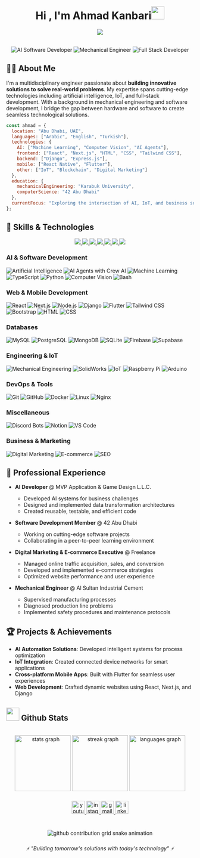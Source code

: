 <h1 align="center"><b>Hi , I'm Ahmad Kanbari</b><img src="https://media.giphy.com/media/hvRJCLFzcasrR4ia7z/giphy.gif" width="35"></h1>

<p align="center">
  <a href="https://github.com/DenverCoder1/readme-typing-svg">
    <img src="https://readme-typing-svg.herokuapp.com?font=Times+New+Roman&color=%2300FFFF&size=25&center=true&vCenter=true&width=600&height=100&lines=Hi+Welcome+To+My+Github..++;Full-Stack+TypeScript+Developer,;Mobile+App+Developer+with+ReactNative,;AI/ML+Developer,;CTF+Player,;Active+Learner/Researcher,;Love+to+learn+new+stuffs+and+explore..%3C3">
  </a>
</p>



<br>

<div align="center">
  <img src="https://img.shields.io/badge/AI-Software_Developer-blue" alt="AI Software Developer"/>
  <img src="https://img.shields.io/badge/Mechanical-Engineer-orange" alt="Mechanical Engineer"/>
  <img src="https://img.shields.io/badge/Full_Stack-Developer-green" alt="Full Stack Developer"/>
</div>

## 👨‍💻 About Me

I'm a multidisciplinary engineer passionate about **building innovative solutions to solve real-world problems**. My expertise spans cutting-edge technologies including artificial intelligence, IoT, and full-stack development. With a background in mechanical engineering and software development, I bridge the gap between hardware and software to create seamless technological solutions.

```javascript
const ahmad = {
  location: "Abu Dhabi, UAE",
  languages: ["Arabic", "English", "Turkish"],
  technologies: {
    AI: ["Machine Learning", "Computer Vision", "AI Agents"],
    frontend: ["React", "Next.js", "HTML", "CSS", "Tailwind CSS"],
    backend: ["Django", "Express.js"],
    mobile: ["React Native", "Flutter"],
    other: ["IoT", "Blockchain", "Digital Marketing"]
  },
  education: {
    mechanicalEngineering: "Karabuk University",
    computerScience: "42 Abu Dhabi"
  },
  currentFocus: "Exploring the intersection of AI, IoT, and business solutions"
};
```

## 🚀 Skills & Technologies

<p align="center">
  <a href="https://skillicons.dev">
    <img src="https://skillicons.dev/icons?i=c,cpp,py,js,ts,dart,solidity,bash,vim,html,css" />
    <img src="https://skillicons.dev/icons?i=react,nextjs,nodejs,flutter,bootstrap,tailwind" />
    <img src="https://skillicons.dev/icons?i=django,flask,fastapi,firebase,supabase,nginx" />
    <img src="https://skillicons.dev/icons?i=mysql,postgres,mongodb,sqlite" />
    <img src="https://skillicons.dev/icons?i=git,github,docker,linux,kali" />
    <img src="https://skillicons.dev/icons?i=raspberrypi,arduino,opencv,ai" />
    <img src="https://skillicons.dev/icons?i=discord,bots,notion,vscode" />
  </a>
</p>

### AI & Software Development
![Artificial Intelligence](https://img.shields.io/badge/-Artificial_Intelligence-333333?style=flat&logo=ai)
![AI Agents with Crew AI](https://img.shields.io/badge/-crewAI-333333?style=flat&logo=ai)
![Machine Learning](https://img.shields.io/badge/-Machine_Learning-333333?style=flat&logo=machinelearning)
![TypeScript](https://img.shields.io/badge/-TypeScript-333333?style=flat&logo=typescript)
![Python](https://img.shields.io/badge/-Python-333333?style=flat&logo=python)
![Computer Vision](https://img.shields.io/badge/-Computer_Vision-333333?style=flat&logo=opencv)
![Bash](https://img.shields.io/badge/-Bash-333333?style=flat&logo=gnubash)

### Web & Mobile Development
![React](https://img.shields.io/badge/-React-333333?style=flat&logo=react)
![Next.js](https://img.shields.io/badge/-Next.js-333333?style=flat&logo=next.js)
![Node.js](https://img.shields.io/badge/-Node.js-333333?style=flat&logo=nodedotjs)
![Django](https://img.shields.io/badge/-Django-333333?style=flat&logo=django)
![Flutter](https://img.shields.io/badge/-Flutter-333333?style=flat&logo=flutter)
![Tailwind CSS](https://img.shields.io/badge/-Tailwind_CSS-333333?style=flat&logo=tailwindcss)
![Bootstrap](https://img.shields.io/badge/-Bootstrap-333333?style=flat&logo=bootstrap)
![HTML](https://img.shields.io/badge/-HTML-333333?style=flat&logo=html5)
![CSS](https://img.shields.io/badge/-CSS-333333?style=flat&logo=css3)

### Databases
![MySQL](https://img.shields.io/badge/-MySQL-333333?style=flat&logo=mysql)
![PostgreSQL](https://img.shields.io/badge/-PostgreSQL-333333?style=flat&logo=postgresql)
![MongoDB](https://img.shields.io/badge/-MongoDB-333333?style=flat&logo=mongodb)
![SQLite](https://img.shields.io/badge/-SQLite-333333?style=flat&logo=sqlite)
![Firebase](https://img.shields.io/badge/-Firebase-333333?style=flat&logo=firebase)
![Supabase](https://img.shields.io/badge/-Supabase-333333?style=flat&logo=supabase)

### Engineering & IoT
![Mechanical Engineering](https://img.shields.io/badge/-Mechanical_Engineering-333333?style=flat&logo=autodesk)
![SolidWorks](https://img.shields.io/badge/-SolidWorks-333333?style=flat&logo=autodesk)
![IoT](https://img.shields.io/badge/-IoT-333333?style=flat&logo=internetofthings)
![Raspberry Pi](https://img.shields.io/badge/-Raspberry_Pi-333333?style=flat&logo=raspberrypi)
![Arduino](https://img.shields.io/badge/-Arduino-333333?style=flat&logo=arduino)

### DevOps & Tools
![Git](https://img.shields.io/badge/-Git-333333?style=flat&logo=git)
![GitHub](https://img.shields.io/badge/-GitHub-333333?style=flat&logo=github)
![Docker](https://img.shields.io/badge/-Docker-333333?style=flat&logo=docker)
![Linux](https://img.shields.io/badge/-Linux-333333?style=flat&logo=linux)
![Nginx](https://img.shields.io/badge/-Nginx-333333?style=flat&logo=nginx)

### Miscellaneous
![Discord Bots](https://img.shields.io/badge/-Discord_Bots-333333?style=flat&logo=discord)
![Notion](https://img.shields.io/badge/-Notion-333333?style=flat&logo=notion)
![VS Code](https://img.shields.io/badge/-VS_Code-333333?style=flat&logo=visualstudiocode)


### Business & Marketing
![Digital Marketing](https://img.shields.io/badge/-Digital_Marketing-333333?style=flat&logo=googleads)
![E-commerce](https://img.shields.io/badge/-E_Commerce-333333?style=flat&logo=shopify)
![SEO](https://img.shields.io/badge/-SEO-333333?style=flat&logo=googlesearch)




## 🌟 Professional Experience

- **AI Developer** @ MVP Application & Game Design L.L.C.
  - Developed AI systems for business challenges
  - Designed and implemented data transformation architectures
  - Created reusable, testable, and efficient code

- **Software Development Member** @ 42 Abu Dhabi
  - Working on cutting-edge software projects
  - Collaborating in a peer-to-peer learning environment

- **Digital Marketing & E-commerce Executive** @ Freelance
  - Managed online traffic acquisition, sales, and conversion
  - Developed and implemented e-commerce strategies
  - Optimized website performance and user experience

- **Mechanical Engineer** @ Al Sultan Industrial Cement
  - Supervised manufacturing processes
  - Diagnosed production line problems
  - Implemented safety procedures and maintenance protocols


## 🏆 Projects & Achievements

- **AI Automation Solutions**: Developed intelligent systems for process optimization
- **IoT Integration**: Created connected device networks for smart applications
- **Cross-platform Mobile Apps**: Built with Flutter for seamless user experiences
- **Web Development**: Crafted dynamic websites using React, Next.js, and Django



## <img src="https://media.giphy.com/media/iY8CRBdQXODJSCERIr/giphy.gif" width="35"><b> Github Stats </b>
<br>

<div align="center">

<div align="center">
  <img src="https://github-readme-stats.vercel.app/api?username=ahmad-kanbari&hide_title=false&hide_rank=false&show_icons=true&include_all_commits=true&count_private=true&disable_animations=false&theme=dark&locale=en&hide_border=false" height="150" alt="stats graph"  />
  <img src="https://streak-stats.demolab.com?user=ahmad-kanbari&locale=en&mode=daily&theme=dark&hide_border=false&border_radius=5" height="150" alt="streak graph"  />
  <img src="https://github-readme-stats.vercel.app/api/top-langs?username=ahmad-kanbari&locale=en&hide_title=false&layout=compact&card_width=320&langs_count=5&theme=dark&hide_border=false" height="150" alt="languages graph"  />
</div>

###

<div align="center">
  <a href="https://www.youtube.com/@IonnovateWithAkanbari" target="_blank">
    <img src="https://img.shields.io/static/v1?message=Youtube&logo=youtube&label=&color=FF0000&logoColor=white&labelColor=&style=for-the-badge" height="35" alt="youtube logo"  />
  </a>
  <a href="https://www.instagram.com/innovatewithakanbari/" target="_blank">
    <img src="https://img.shields.io/static/v1?message=Instagram&logo=instagram&label=&color=E4405F&logoColor=white&labelColor=&style=for-the-badge" height="35" alt="instagram logo"  />
  </a>
  <a href="ahmad.kanbari100@gmail.com" target="_blank">
    <img src="https://img.shields.io/static/v1?message=Gmail&logo=gmail&label=&color=D14836&logoColor=white&labelColor=&style=for-the-badge" height="35" alt="gmail logo"  />
  </a>
  <a href="https://www.linkedin.com/in/ahmad-kanbari/" target="_blank">
    <img src="https://img.shields.io/static/v1?message=LinkedIn&logo=linkedin&label=&color=0077B5&logoColor=white&labelColor=&style=for-the-badge" height="35" alt="linkedin logo"  />
  </a>
</div>

###


<br clear="both">

<picture>
  <source media="(prefers-color-scheme: dark)" srcset="https://raw.githubusercontent.com/YOUR_GITHUB_USERNAME/YOUR_GITHUB_USERNAME/output/github-contribution-grid-snake-dark.svg">
  <source media="(prefers-color-scheme: light)" srcset="https://raw.githubusercontent.com/YOUR_GITHUB_USERNAME/YOUR_GITHUB_USERNAME/output/github-contribution-grid-snake.svg">
  <img alt="github contribution grid snake animation" src="https://raw.githubusercontent.com/YOUR_GITHUB_USERNAME/YOUR_GITHUB_USERNAME/output/github-contribution-grid-snake.svg">
</picture>

###

<div align="center">
  <i>⚡ "Building tomorrow's solutions with today's technology" ⚡</i>
</div>
